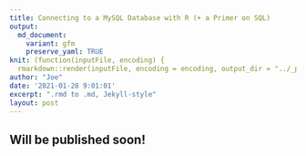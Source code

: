 ```yaml
---
title: Connecting to a MySQL Database with R (+ a Primer on SQL)
output:
  md_document:
    variant: gfm
    preserve_yaml: TRUE
knit: (function(inputFile, encoding) {
  rmarkdown::render(inputFile, encoding = encoding, output_dir = "../_posts") })
author: "Joe"
date: '2021-01-28 9:01:01'
excerpt: ".rmd to .md, Jekyll-style"
layout: post
---
```


## Will be published soon!
